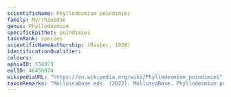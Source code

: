 ```yaml
---
scientificName: Phyllodesmium poindimiei
family: Myrrhinidae
genus: Phyllodesmium
specificEpithet: poindimiei
taxonRank: species
scientificNameAuthorship: (Risbec, 1928)
identificationQualifier: 
colours:
aphiaID: 534073
eolID: 46450974
wikipediaURL: "https://en.wikipedia.org/wiki/Phyllodesmium_poindimiei"
taxonRemarks: "MolluscaBase eds. (2022). MolluscaBase. Phyllodesmium poindimiei (Risbec, 1928). Accessed through: World Register of Marine Species at: https://www.marinespecies.org/aphia.php?p=taxdetails&id=534073 on 2022-02-24"
---
```

